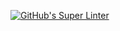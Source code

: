 [![GitHub's Super Linter](https://github.com/ICS20-Programming-MadeleineF/Unit2-05-HTML-Salary/workflows/GitHub's%20Super%20Linter/badge.svg)](https://github.com/ICS20-Programming-MadeleineF/Unit2-05-HTML-Salary/actions)